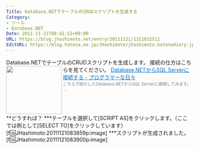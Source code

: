 ```yaml
---
Title: Database.NETでテーブルのCRUDスクリプトを生成する
Category:
- ツール
- Database.NET
Date: 2011-11-21T08:41:51+09:00
URL: https://blog.jhashimoto.net/entry/20111121/1321832511
EditURL: https://blog.hatena.ne.jp/JHashimoto/jhashimoto.hatenadiary.jp/atom/entry/12921228815717257073
---
```


Database.NETでテーブルのCRUDスクリプトを生成します。
接続の仕方はこちらを見てください。
<a href="http://d.hatena.ne.jp/JHashimoto/20111116/1321414680" target="_blank" rel="nofollow"><img class="alignleft" align="left" border="0" src="http://capture.heartrails.com/150x130/shadow?http://d.hatena.ne.jp/JHashimoto/20111116/1321414680" alt="" width="150" height="130" /></a><a style="color:#0070C5;" href="http://d.hatena.ne.jp/JHashimoto/20111116/1321414680" target="_blank" rel="nofollow">Database.NETからSQL Serverに接続する - プログラマーな日々</a><a href="http://b.hatena.ne.jp/entry/http://d.hatena.ne.jp/JHashimoto/20111116/1321414680" target="_blank"><img border="0" src="http://b.hatena.ne.jp/entry/image/http://d.hatena.ne.jp/JHashimoto/20111116/1321414680" alt="" /></a><br><span style="color: #808080;font-size: 80%;">こちらで紹介したDatabase.NETからSQL Serverに接続してみます。 ...</span><br style="clear:both;" />
**どうすれば？
***テーブルを選択して[SCRIPT AS]をクリックします。（ここでは例として[SELECT TO]をクリックしています）
[f:id:JHashimoto:20111121083859p:image]
***スクリプトが生成されました。
[f:id:JHashimoto:20111121083900p:image]
